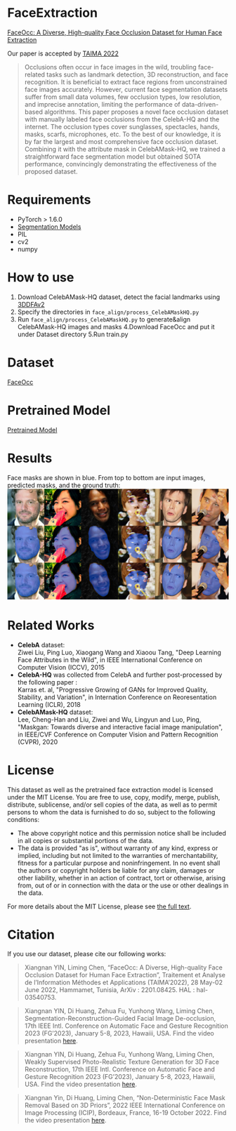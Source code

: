 # FaceExtraction

[FaceOcc: A Diverse, High-quality Face Occlusion Dataset for Human Face Extraction](https://arxiv.org/pdf/2201.08425.pdf)

Our paper is accepted by [TAIMA 2022](http://www.arts-pi.org.tn/TAIMA2020/)

> Occlusions often occur in face images in the wild, troubling face-related tasks such as landmark detection, 3D reconstruction, and face recognition. It is beneficial to extract face regions from unconstrained face images accurately. However, current face segmentation datasets suffer from small data volumes, few occlusion types, low resolution, and imprecise annotation, limiting the performance of data-driven-based algorithms. This paper proposes a novel face occlusion dataset with manually labeled face occlusions from the CelebA-HQ and the internet. The occlusion types cover sunglasses, spectacles, hands, masks, scarfs, microphones, etc. To the best of our knowledge, it is by far the largest and most comprehensive face occlusion dataset. Combining it with the attribute mask in CelebAMask-HQ, we trained a straightforward face segmentation model but obtained SOTA performance, convincingly demonstrating the effectiveness of the proposed dataset. 

# Requirements
* PyTorch > 1.6.0
* [Segmentation Models](https://github.com/qubvel/segmentation_models.pytorch)
* PIL
* cv2
* numpy 

# How to use 
1. Download CelebAMask-HQ dataset, detect the facial landmarks using [3DDFAv2](https://github.com/cleardusk/3DDFA_V2)
2. Specify the directories in `face_align/process_CelebAMaskHQ.py`
3. Run `face_align/process_CelebAMaskHQ.py` to generate&align CelebAMask-HQ images and masks
4.Download FaceOcc and put it under Dataset directory
5.Run train.py

# Dataset 
[FaceOcc](https://drive.google.com/drive/folders/1K_V0AwhLT_TfHUny9sMA5PZ9KmEQSy05?usp=sharing)

# Pretrained Model
[Pretrained Model](https://drive.google.com/file/d/11cOc1KJnkR6hNp1l0vnMmCDxGTOCtsEb/view?usp=sharing)

# Results
Face masks are shown in blue. From top to bottom are input images, predicted masks, and the ground truth: 
![From top to the bottom: input images, predicted masks, ground truth](results/show_1.png)


# Related Works
* **CelebA** dataset:<br/>
Ziwei Liu, Ping Luo, Xiaogang Wang and Xiaoou Tang, "Deep Learning Face Attributes in the Wild", in IEEE International Conference on Computer Vision (ICCV), 2015 
* **CelebA-HQ** was collected from CelebA and further post-processed by the following paper :<br/>
Karras et. al, "Progressive Growing of GANs for Improved Quality, Stability, and Variation", in Internation Conference on Reoresentation Learning (ICLR), 2018
* **CelebAMask-HQ** dataset:<br />
Lee, Cheng-Han and Liu, Ziwei and Wu, Lingyun and Luo, Ping, "Maskgan: Towards diverse and interactive facial image manipulation", in IEEE/CVF Conference on Computer Vision and Pattern Recognition (CVPR), 2020


# License

This dataset as well as the pretrained face extraction model is licensed under the MIT License. You are free to use, copy, modify, merge, publish, distribute, sublicense, and/or sell copies of the data, as well as to permit persons to whom the data is furnished to do so, subject to the following conditions:

- The above copyright notice and this permission notice shall be included in all copies or substantial portions of the data.
- The data is provided "as is", without warranty of any kind, express or implied, including but not limited to the warranties of merchantability, fitness for a particular purpose and noninfringement. In no event shall the authors or copyright holders be liable for any claim, damages or other liability, whether in an action of contract, tort or otherwise, arising from, out of or in connection with the data or the use or other dealings in the data.

For more details about the MIT License, please see [the full text](https://opensource.org/licenses/MIT).



# Citation

If you use our dataset, please cite our following works: 

>Xiangnan YIN, Liming Chen, “FaceOcc: A Diverse, High-quality Face Occlusion Dataset for Human Face Extraction”, Traitement et Analyse de l’Information Méthodes et Applications (TAIMA’2022), 28 May-02 June 2022, Hammamet, Tunisia, ArXiv : 2201.08425. HAL : hal-03540753.

>Xiangnan YIN, Di Huang, Zehua Fu, Yunhong Wang, Liming Chen, Segmentation-Reconstruction-Guided Facial Image De-occlusion, 17th IEEE Intl. Conference on Automatic Face and Gesture Recognition 2023 (FG’2023), January 5-8, 2023, Hawaiii, USA. Find the video presentation [here](https://youtu.be/meQHBwWM2i0).

>Xiangnan YIN, Di Huang, Zehua Fu, Yunhong Wang, Liming Chen, Weakly Supervised Photo-Realistic Texture Generation for 3D Face Reconstruction, 17th IEEE Intl. Conference on Automatic Face and Gesture Recognition 2023 (FG’2023), January 5-8, 2023, Hawaiii, USA. Find the video presentation [here](https://youtu.be/PPdLKDI-xyk).

>Xiangnan Yin, Di Huang, Liming Chen, “Non-Deterministic Face Mask Removal Based on 3D Priors”, 2022 IEEE International Conference on Image Processing (ICIP), Bordeaux, France, 16-19 October 2022. Find the video presentation [here](https://youtu.be/pspJsAq8rww). 


